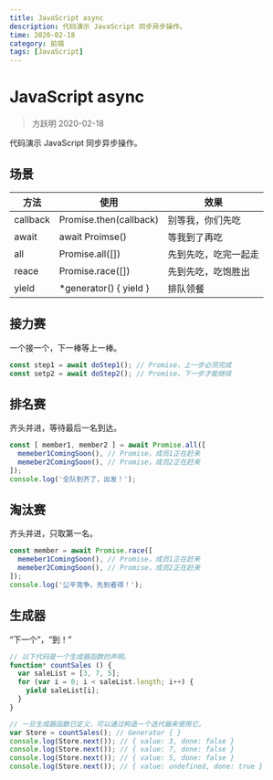 ```yaml
---
title: JavaScript async
description: 代码演示 JavaScript 同步异步操作。
time: 2020-02-18
category: 前端
tags: [JavaScript]
---
```


# JavaScript async

> 方跃明 2020-02-18

代码演示 JavaScript 同步异步操作。

## 场景

  方法   |          使用          |          效果
-------- | ---------------------- | ----------------------
callback | Promise.then(callback) | 别等我，你们先吃
await    | await Proimse()        | 等我到了再吃
all      | Promise.all([])        | 先到先吃，吃完一起走
reace    | Promise.race([])       | 先到先吃，吃饱胜出
yield    | *generator() { yield } | 排队领餐

## 接力赛

一个接一个，下一棒等上一棒。

```js
const step1 = await doStep1(); // Promise，上一步必须完成
const setp2 = await doStep2(); // Promise，下一步才能继续
```

## 排名赛

齐头并进，等待最后一名到达。

```js
const [ member1, member2 ] = await Promise.all([
  memeber1ComingSoon(), // Promise，成员1正在赶来
  memeber2ComingSoon(), // Promise，成员2正在赶来
]);
console.log('全队到齐了，出发！');
```

## 淘汰赛

齐头并进，只取第一名。

```js
const member = await Promise.race([
  memeber1ComingSoon(), // Promise，成员1正在赶来
  memeber2ComingSoon(), // Promise，成员2正在赶来
]);
console.log('公平竞争，先到者得！');
```

## 生成器

“下一个”，“到！”

```js
// 以下代码是一个生成器函数的声明。
function* countSales () {
  var saleList = [3, 7, 5];
  for (var i = 0; i < saleList.length; i++) {
    yield saleList[i];
  }
}

// 一旦生成器函数已定义，可以通过构造一个迭代器来使用它。
var Store = countSales(); // Generator { }
console.log(Store.next()); // { value: 3, done: false }
console.log(Store.next()); // { value: 7, done: false }
console.log(Store.next()); // { value: 5, done: false }
console.log(Store.next()); // { value: undefined, done: true }
```
